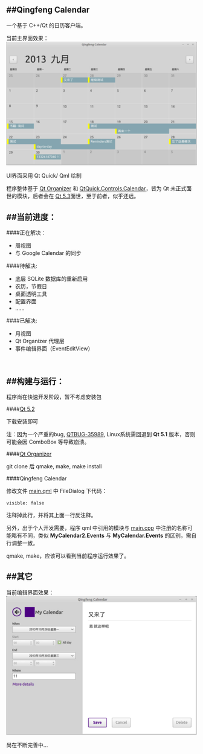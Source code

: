 
##Qingfeng Calendar
------------

一个基于 C++/Qt 的日历客户端。

当前主界面效果：
![ScreenShot](/resources/screenshot-main.jpg)

UI界面采用 Qt Quick/ Qml 绘制

程序整体基于 [Qt Organizer](https://qt.gitorious.org/qt/qtpim/) 和 [QtQuick.Controls.Calendar](https://qt.gitorious.org/qt/qtquickcontrols/)，皆为 Qt 未正式面世的模块，后者会在 [Qt 5.3](http://qt-project.org/wiki/New-Features-in-Qt-5.3)面世，至于前者，似乎还远。
</br>

##当前进度：
------------

####正在解决：
- 周视图
- 与 Google Calendar 的同步

####待解决:
- 底层 SQLite 数据库的重新启用
- 农历，节假日
- 桌面透明工具
- 配置界面
- ......

####已解决:
- 月视图
- Qt Organizer 代理层
- 事件编辑界面（EventEditView）
</br>

##构建与运行：
------------

程序尚在快速开发阶段，暂不考虑安装包

####[Qt 5.2](http://qt-project.org/downloads)

下载安装即可

注：因为一个严重的bug, [QTBUG-35989](https://bugreports.qt-project.org/browse/QTBUG-35989), Linux系统需回退到 **Qt 5.1** 版本，否则可能会因 ComboBox 等导致崩溃。

####[Qt Organizer](https://qt.gitorious.org/qt/qtpim/)

git clone 后 qmake, make, make install

####Qingfeng Calendar

修改文件 [main.qml](https://github.com/qidaizhe11/QingfengCalendar/blob/master/qml/QingfengCalendar/main.qml) 中 FileDialog 下代码：
```
visible: false
```
注释掉此行，并将其上面一行反注释。

另外，出于个人开发需要，程序 qml 中引用的模块与 [main.cpp](https://github.com/qidaizhe11/QingfengCalendar/blob/master/main.cpp) 中注册的名称可能略有不同，类似 **MyCalendar2.Events** 与 **MyCalendar.Events** 的区别，需自行调整一致。

qmake, make，应该可以看到当前程序运行效果了。
</br>

##其它
------------
当前编辑界面效果：
![ScreenShot](/resources/screenshot-edit-view.jpg)

尚在不断完善中...
